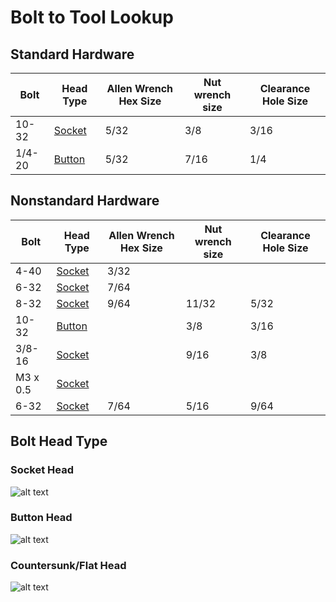 # Bolt to Tool Lookup

## Standard Hardware

| Bolt   | Head Type              | Allen Wrench Hex Size | Nut wrench size | Clearance Hole Size |
| ------ | ---------------------- | --------------------- | --------------- | ------------------- |
| 10-32  | [Socket](#socket-head) | 5/32                  | 3/8             | 3/16                |
| 1/4-20 | [Button](#button-head) | 5/32                  | 7/16            | 1/4                 |

## Nonstandard Hardware

| Bolt     | Head Type              | Allen Wrench Hex Size | Nut wrench size | Clearance Hole Size |
| -------- | ---------------------- | --------------------- | --------------- | ------------------- |
| 4-40     | [Socket](#socket-head) | 3/32                      |                 |                     |
| 6-32     | [Socket](#socket-head) |    7/64                   |                 |                     |
| 8-32     | [Socket](#socket-head) |    9/64                   | 11/32           | 5/32                |
| 10-32    | [Button](#button-head) |                       | 3/8             | 3/16                |
| 3/8-16   | [Socket](#socket-head) |                       | 9/16            | 3/8                 |
| M3 x 0.5 | [Socket](#socket-head) |                       |                 |                     |
| 6-32     | [Socket](#socket-head) | 7/64                  | 5/16            | 9/64                |

## Bolt Head Type

### Socket Head

![alt text](../.images/Mechanical/Bolt_to_Tool_Lookup/socket_head.png)

### Button Head

![alt text](../.images/Mechanical/Bolt_to_Tool_Lookup/buttonhead.png)

### Countersunk/Flat Head

![alt text](../.images/Mechanical/Bolt_to_Tool_Lookup/countersunk_head.png)
